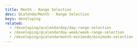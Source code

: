 ```yaml
---
title: Month - Range Selection
desc: QCalendarMonth - Range Selection
keys: developing
related:
  - /developing/qcalendarday/day-range-selection
  - /developing/qcalendarday-week/week-range-selection
  - /developing/qcalendarmonth-minimode/minimode-selection
---
```


<example-viewer
  title="Range Selection"
  file="MonthSelection"
  codepen-title="QCalendarMonth"
/>
